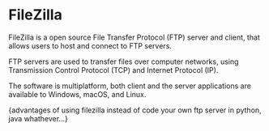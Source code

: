 # FileZilla

FileZilla is a open source File Transfer Protocol (FTP) server and client, that allows users to host and connect to FTP servers. 

FTP servers are used to transfer files over computer networks, using Transmission Control Protocol (TCP) and Internet Protocol (IP).

The software is multiplatform, both client and the server applications are available to Windows, macOS, and Linux.

{advantages of using filezilla instead of code your own ftp server in python, java whathever...}